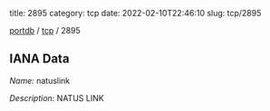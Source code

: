 title: 2895
category: tcp
date: 2022-02-10T22:46:10
slug: tcp/2895

[portdb](/) / [tcp](/category/tcp.html) / 2895


## IANA Data

_Name:_ natuslink

_Description:_ NATUS LINK

